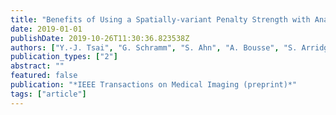 ```yaml
---
title: "Benefits of Using a Spatially-variant Penalty Strength with Anatomical Priors in PET Reconstruction"
date: 2019-01-01
publishDate: 2019-10-26T11:30:36.823538Z
authors: ["Y.-J. Tsai", "G. Schramm", "S. Ahn", "A. Bousse", "S. Arridge", "J. Nuyts", "B. F. Hutton", "C. W. Stearns", "K. Thielemans"]
publication_types: ["2"]
abstract: ""
featured: false
publication: "*IEEE Transactions on Medical Imaging (preprint)*"
tags: ["article"]
---
```


